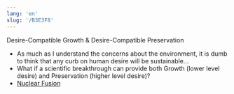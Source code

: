 ```yaml
---
lang: 'en'
slug: '/B3E3F8'
---
```


Desire-Compatible Growth & Desire-Compatible Preservation

- As much as I understand the concerns about the environment, it is dumb to think that any curb on human desire will be sustainable...
- What if a scientific breakthrough can provide both Growth (lower level desire) and Preservation (higher level desire)?
- [Nuclear Fusion](./../.././docs/pages/Nuclear%20Fusion.md)

<head>
  <html lang="en-US"/>
</head>
